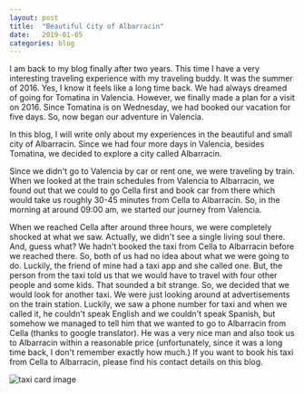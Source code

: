 ```yaml
---
layout: post
title:  "Beautiful City of Albarracin"
date:   2019-01-05
categories: blog
---
```


I am back to my blog finally after two years. This time I have a very interesting traveling experience with my traveling buddy. It was the summer of 2016. Yes, I know it feels like a long time back. We had always dreamed of going for Tomatina in Valencia. However, we finally made a plan for a visit on 2016. Since Tomatina is on Wednesday, we had booked our vacation for five days. So, now began our adventure in Valencia.

In this blog, I will write only about my experiences in the beautiful and small city of Albarracin. Since we had four more days in Valencia, besides Tomatina, we decided to explore a city called Albarracin. 

Since we didn't go to Valencia by car or rent one, we were traveling by train. When we looked at the train schedules from Valencia to Albarracin, we found out that we could to go Cella first and book car from there which would take us roughly 30-45 minutes from Cella to Albarracin. So, in the morning at around 09:00 am, we started our journey from Valencia. 

When we reached Cella after around three hours, we were completely shocked at what we saw. Actually, we didn't see a single living soul there. And, guess what? We hadn't booked the taxi from Cella to Albarracin before we reached there. So, both of us had no idea about what we were going to do. Luckily, the friend of mine had a taxi app and she called one. But, the person from the taxi told us that we would have to travel with four other people and some kids. That sounded a bit strange. So, we decided that we would look for another taxi. We were just looking around at advertisements on the train station. Luckily, we saw a phone number for taxi and when we called it, he couldn't speak English and we couldn't speak Spanish, but somehow we managed to tell him that we wanted to go to Albarracin from Cella (thanks to google translator). He was a very nice man and also took us to Albarracin within a reasonable price (unfortunately, since it was a long time back, I don't remember exactly how much.) If you want to book his taxi from Cella to Albarracin, please find his contact details on this blog. 

![taxi card image]({{site.url}}/assets/img/card.png)



